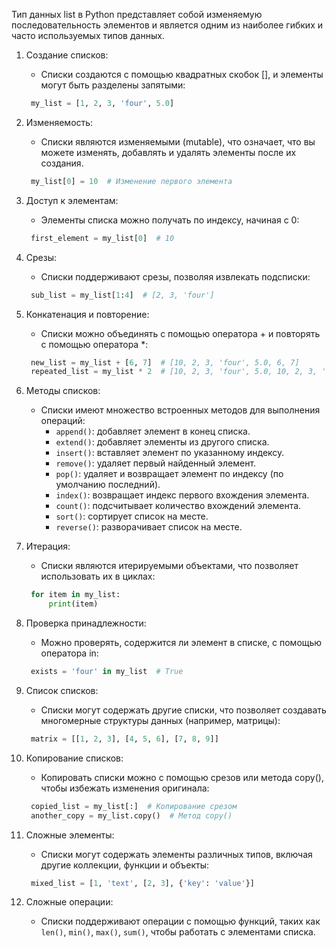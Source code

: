 Тип данных list в Python представляет собой изменяемую последовательность элементов и является одним из наиболее гибких и часто используемых типов данных.

1. Создание списков:
   - Списки создаются с помощью квадратных скобок [], и элементы могут быть разделены запятыми:
    ```Python
     my_list = [1, 2, 3, 'four', 5.0]
     ```
2. Изменяемость:
   - Списки являются изменяемыми (mutable), что означает, что вы можете изменять, добавлять и удалять элементы после их создания.
    ```Python
     my_list[0] = 10  # Изменение первого элемента
     ```
3. Доступ к элементам:
   - Элементы списка можно получать по индексу, начиная с 0:
    ```Python
     first_element = my_list[0]  # 10
     ```
4. Срезы:
   - Списки поддерживают срезы, позволяя извлекать подсписки:
    ```Python
     sub_list = my_list[1:4]  # [2, 3, 'four']
     ```
5. Конкатенация и повторение:
   - Списки можно объединять с помощью оператора + и повторять с помощью оператора *:
    ```Python
     new_list = my_list + [6, 7]  # [10, 2, 3, 'four', 5.0, 6, 7]
     repeated_list = my_list * 2  # [10, 2, 3, 'four', 5.0, 10, 2, 3, 'four', 5.0]
     ```
6. Методы списков:
   - Списки имеют множество встроенных методов для выполнения операций:
     - `append()`: добавляет элемент в конец списка.
     - `extend()`: добавляет элементы из другого списка.
     - `insert()`: вставляет элемент по указанному индексу.
     - `remove()`: удаляет первый найденный элемент.
     - `pop()`: удаляет и возвращает элемент по индексу (по умолчанию последний).
     - `index()`: возвращает индекс первого вхождения элемента.
     - `count()`: подсчитывает количество вхождений элемента.
     - `sort()`: сортирует список на месте.
     - `reverse()`: разворачивает список на месте.

7. Итерация:
   - Списки являются итерируемыми объектами, что позволяет использовать их в циклах:
    ```Python
     for item in my_list:
         print(item)
     ```
8. Проверка принадлежности:
   - Можно проверять, содержится ли элемент в списке, с помощью оператора in:
    ```Python
     exists = 'four' in my_list  # True
   ```
     
9. Список списков:
   - Списки могут содержать другие списки, что позволяет создавать многомерные структуры данных (например, матрицы):
    ```Python
     matrix = [[1, 2, 3], [4, 5, 6], [7, 8, 9]] 
   ```
     
10. Копирование списков:
    - Копировать списки можно с помощью срезов или метода copy(), чтобы избежать изменения оригинала:
     ```Python
      copied_list = my_list[:]  # Копирование срезом
      another_copy = my_list.copy()  # Метод copy()
    ```
      
11. Сложные элементы:
    - Списки могут содержать элементы различных типов, включая другие коллекции, функции и объекты:
     ```Python
      mixed_list = [1, 'text', [2, 3], {'key': 'value'}]
      ```
12. Сложные операции:
    - Списки поддерживают операции с помощью функций, таких как `len()`, `min()`, `max()`, `sum()`, чтобы работать с элементами списка.

